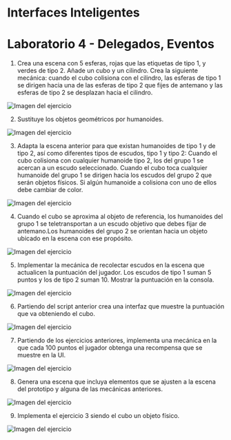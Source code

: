 # Interfaces Inteligentes
# Laboratorio 4 - Delegados, Eventos

1. Crea una escena con 5 esferas, rojas que las etiquetas de tipo 1, y verdes de tipo 2. Añade un cubo y un cilindro. Crea la siguiente mecánica: cuando el cubo colisiona con el cilindro, las esferas de tipo 1 se dirigen hacia una de las esferas de tipo 2 que fijes de antemano y las esferas de tipo 2 se desplazan hacia el cilindro.

![Imagen del ejercicio](Lab4-images/Ejercicio-1.gif)


2. Sustituye los objetos geométricos por humanoides.

![Imagen del ejercicio](Lab4-images/Ejercicio-2.gif)

3. Adapta la escena anterior para que existan humanoides de tipo 1 y de tipo 2, así como diferentes tipos de escudos, tipo 1 y tipo 2: Cuando el cubo colisiona con cualquier humanoide tipo 2, los del grupo 1 se acercan a un escudo seleccionado. Cuando el cubo toca cualquier humanoide del grupo 1 se dirigen hacia los escudos del grupo 2 que serán objetos físicos. Si algún humanoide a colisiona con uno de ellos debe cambiar de color. 

![Imagen del ejercicio](Lab4-images/Ejercicio-3.gif)

4. Cuando el cubo se aproxima al objeto de referencia, los humanoides del grupo 1 se teletransportan a un escudo objetivo que debes fijar de antemano.Los humanoides del grupo 2 se orientan hacia un objeto ubicado en la escena con ese propósito.

![Imagen del ejercicio](Lab4-images/Ejercicio-4.gif)

5. Implementar la mecánica de recolectar escudos en la escena que actualicen la puntuación del jugador. Los escudos de tipo 1 suman 5 puntos y los de tipo 2 suman 10. Mostrar la puntuación en la consola.

![Imagen del ejercicio](Lab4-images/Ejercicio-5.gif)

6. Partiendo del script anterior crea una interfaz que muestre la puntuación que va obteniendo el cubo.

![Imagen del ejercicio](Lab4-images/Ejercicio-6.gif)

7. Partiendo de los ejercicios anteriores, implementa una mecánica en la que cada 100 puntos el jugador obtenga una recompensa que se muestre en la UI.

![Imagen del ejercicio](Lab4-images/Ejercicio-7.gif)

8. Genera una escena que incluya elementos que se ajusten a la escena del prototipo y alguna de las mecánicas anteriores.

![Imagen del ejercicio](Lab4-images/Ejercicio-8.gif)

9. Implementa el ejercicio 3 siendo el cubo un objeto físico.

![Imagen del ejercicio](Lab4-images/Ejercicio-9.gif)
